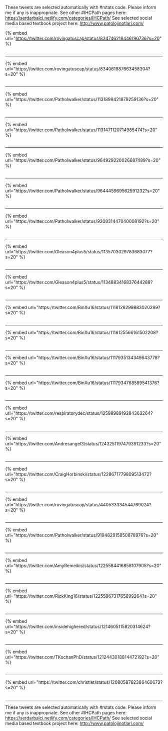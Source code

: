 

These tweets are selected automatically with #rstats code. Please inform me if any is inappropriate.
See other #IHCPath pages here: https://serdarbalci.netlify.com/categories/IHCPath/ 
See selected social media based textbook project here: http://www.patolojinotlari.com/

{% embed url="https://twitter.com/rovingatuscap/status/834746218446196736?s=20" %}<br>
<br>
<hr>
{% embed url="https://twitter.com/rovingatuscap/status/834061987663458304?s=20" %}<br>
<br>
<hr>
{% embed url="https://twitter.com/Patholwalker/status/1131899421879259136?s=20" %}<br>
<br>
<hr>
{% embed url="https://twitter.com/Patholwalker/status/1131471120714985474?s=20" %}<br>
<br>
<hr>
{% embed url="https://twitter.com/Patholwalker/status/964929220026687489?s=20" %}<br>
<br>
<hr>
{% embed url="https://twitter.com/Patholwalker/status/964445969562591232?s=20" %}<br>
<br>
<hr>
{% embed url="https://twitter.com/Patholwalker/status/920831447040008192?s=20" %}<br>
<br>
<hr>
{% embed url="https://twitter.com/Gleason4plus5/status/1135703029783683077?s=20" %}<br>
<br>
<hr>
{% embed url="https://twitter.com/Gleason4plus5/status/1134883416837644288?s=20" %}<br>
<br>
<hr>
{% embed url="https://twitter.com/BinXu16/status/1118128299883020289?s=20" %}<br>
<br>
<hr>
{% embed url="https://twitter.com/BinXu16/status/1118125566161502208?s=20" %}<br>
<br>
<hr>
{% embed url="https://twitter.com/BinXu16/status/1117935134349643778?s=20" %}<br>
<br>
<hr>
{% embed url="https://twitter.com/BinXu16/status/1117934768589541376?s=20" %}<br>
<br>
<hr>
{% embed url="https://twitter.com/respiratorydec/status/1259898919284363264?s=20" %}<br>
<br>
<hr>
{% embed url="https://twitter.com/Andresangel3/status/1243251197479391233?s=20" %}<br>
<br>
<hr>
{% embed url="https://twitter.com/CraigHorbinski/status/1228671779809513472?s=20" %}<br>
<br>
<hr>
{% embed url="https://twitter.com/rovingatuscap/status/440533334544769024?s=20" %}<br>
<br>
<hr>
{% embed url="https://twitter.com/Patholwalker/status/919482915850878976?s=20" %}<br>
<br>
<hr>
{% embed url="https://twitter.com/AmyRemeikis/status/1225584416858107905?s=20" %}<br>
<br>
<hr>
{% embed url="https://twitter.com/RickKing16/status/1225586731765899264?s=20" %}<br>
<br>
<hr>
{% embed url="https://twitter.com/insidehighered/status/1214605115820314624?s=20" %}<br>
<br>
<hr>
{% embed url="https://twitter.com/TKochanPhD/status/1212443018814472192?s=20" %}<br>
<br>
<hr>
{% embed url="https://twitter.com/christlet/status/1208058762386460673?s=20" %}<br>
<br>
<hr>


These tweets are selected automatically with #rstats code. Please inform me if any is inappropriate.
See other #IHCPath pages here: https://serdarbalci.netlify.com/categories/IHCPath/ 
See selected social media based textbook project here: http://www.patolojinotlari.com/
